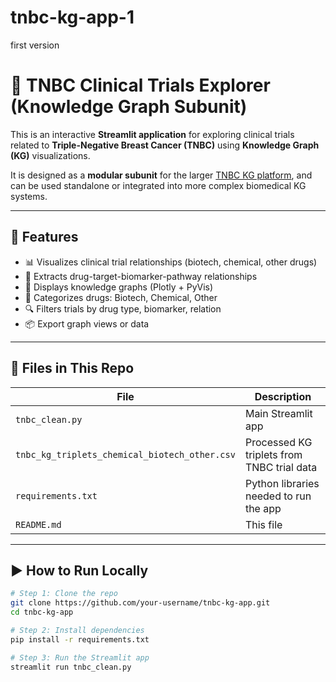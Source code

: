 # tnbc-kg-app-1
first version
# 🧠 TNBC Clinical Trials Explorer (Knowledge Graph Subunit)

This is an interactive **Streamlit application** for exploring clinical trials related to **Triple-Negative Breast Cancer (TNBC)** using **Knowledge Graph (KG)** visualizations.

It is designed as a **modular subunit** for the larger [TNBC KG platform](https://kg-genie-ai-powered-knowledge-graph-for-cancer-research-evzhhj.streamlit.app/), and can be used standalone or integrated into more complex biomedical KG systems.

---

## 🚀 Features

- 📊 Visualizes clinical trial relationships (biotech, chemical, other drugs)
- 🧬 Extracts drug-target-biomarker-pathway relationships
- 🧠 Displays knowledge graphs (Plotly + PyVis)
- 📁 Categorizes drugs: Biotech, Chemical, Other
- 🔍 Filters trials by drug type, biomarker, relation
- 📦 Export graph views or data

---

## 📂 Files in This Repo

| File | Description |
|------|-------------|
| `tnbc_clean.py` | Main Streamlit app |
| `tnbc_kg_triplets_chemical_biotech_other.csv` | Processed KG triplets from TNBC trial data |
| `requirements.txt` | Python libraries needed to run the app |
| `README.md` | This file |

---

## ▶️ How to Run Locally

```bash
# Step 1: Clone the repo
git clone https://github.com/your-username/tnbc-kg-app.git
cd tnbc-kg-app

# Step 2: Install dependencies
pip install -r requirements.txt

# Step 3: Run the Streamlit app
streamlit run tnbc_clean.py

